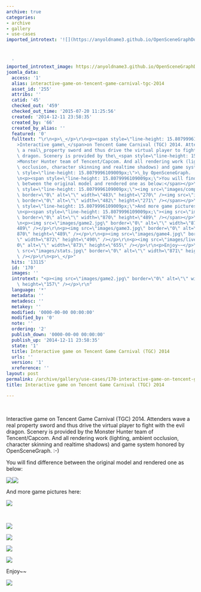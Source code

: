 ```yaml
---
archive: true
categories:
- archive
- gallery
- use-cases
imported_introtext: '![](https://anyoldname3.github.io/OpenSceneGraphDotComBackup/OpenSceneGraph/www.openscenegraph.com/images/game2.jpg)



  '
imported_introtext_image: https://anyoldname3.github.io/OpenSceneGraphDotComBackup/OpenSceneGraph/www.openscenegraph.com/images/game2.jpg
joomla_data:
  access: '1'
  alias: interactive-game-on-tencent-game-carnival-tgc-2014
  asset_id: '255'
  attribs: ''
  catid: '45'
  checked_out: '459'
  checked_out_time: '2015-07-20 11:25:56'
  created: '2014-12-11 23:58:35'
  created_by: '66'
  created_by_alias: ''
  featured: '0'
  fulltext: "\r\n<p>\_</p>\r\n<p><span style=\"line-height: 15.8079996109009px;\"\
    >Interactive game\_</span>on Tencent Game Carnival (TGC) 2014. Attenders wave\
    \ a real\_property sword and thus drive the virtual player to fight with the evil\
    \ dragon. Scenery is provided by the\_<span style=\"line-height: 15.8079996109009px;\"\
    >Monster Hunter team of Tencent/Capcom. And all rendering work (lighting, ambient\
    \ occlusion, character skinning and realtime shadows) and game system\_</span>honored<span\
    \ style=\"line-height: 15.8079996109009px;\">\_by OpenSceneGraph. :-)</span></p>\r\
    \n<p><span style=\"line-height: 15.8079996109009px;\">You will find difference\
    \ between the original model and rendered one as below:</span></p>\r\n<p><span\
    \ style=\"line-height: 15.8079996109009px;\"><img src=\"images/compare1.jpg\"\
    \ border=\"0\" alt=\"\" width=\"483\" height=\"270\" /><img src=\"images/compare2.jpg\"\
    \ border=\"0\" alt=\"\" width=\"482\" height=\"271\" /></span></p>\r\n<p><span\
    \ style=\"line-height: 15.8079996109009px;\">And more game pictures here:</span></p>\r\
    \n<p><span style=\"line-height: 15.8079996109009px;\"><img src=\"images/game1.jpg\"\
    \ border=\"0\" alt=\"\" width=\"870\" height=\"489\" /></span></p>\r\n<p>\_</p>\r\
    \n<p><img src=\"images/game2.jpg\" border=\"0\" alt=\"\" width=\"870\" height=\"\
    489\" /></p>\r\n<p><img src=\"images/game3.jpg\" border=\"0\" alt=\"\" width=\"\
    870\" height=\"489\" /></p>\r\n<p><img src=\"images/game4.jpg\" border=\"0\" alt=\"\
    \" width=\"872\" height=\"490\" /></p>\r\n<p><img src=\"images/live.jpg\" border=\"\
    0\" alt=\"\" width=\"873\" height=\"655\" /></p>\r\n<p>Enjoy~~</p>\r\n<p><img\
    \ src=\"images/stats.jpg\" border=\"0\" alt=\"\" width=\"871\" height=\"490\"\
    \ /></p>\r\n<p>\_</p>"
  hits: '13115'
  id: '170'
  images: ''
  introtext: "<p><img src=\"images/game2.jpg\" border=\"0\" alt=\"\" width=\"279\"\
    \ height=\"157\" /></p>\r\n"
  language: '*'
  metadata: ''
  metadesc: ''
  metakey: ''
  modified: '0000-00-00 00:00:00'
  modified_by: '0'
  note: ''
  ordering: '2'
  publish_down: '0000-00-00 00:00:00'
  publish_up: '2014-12-11 23:58:35'
  state: '1'
  title: Interactive game on Tencent Game Carnival (TGC) 2014
  urls: ''
  version: '1'
  xreference: ''
layout: post
permalink: /archive/gallery/use-cases/170-interactive-game-on-tencent-game-carnival-tgc-2014:output_ext
title: Interactive game on Tencent Game Carnival (TGC) 2014

---
```

 


Interactive game on Tencent Game Carnival (TGC) 2014. Attenders wave a real property sword and thus drive the virtual player to fight with the evil dragon. Scenery is provided by the Monster Hunter team of Tencent/Capcom. And all rendering work (lighting, ambient occlusion, character skinning and realtime shadows) and game system honored by OpenSceneGraph. :-)


You will find difference between the original model and rendered one as below:


![](https://anyoldname3.github.io/OpenSceneGraphDotComBackup/OpenSceneGraph/www.openscenegraph.com/images/compare1.jpg)![](https://anyoldname3.github.io/OpenSceneGraphDotComBackup/OpenSceneGraph/www.openscenegraph.com/images/compare2.jpg)


And more game pictures here:


![](https://anyoldname3.github.io/OpenSceneGraphDotComBackup/OpenSceneGraph/www.openscenegraph.com/images/game1.jpg)


 


![](https://anyoldname3.github.io/OpenSceneGraphDotComBackup/OpenSceneGraph/www.openscenegraph.com/images/game2.jpg)


![](https://anyoldname3.github.io/OpenSceneGraphDotComBackup/OpenSceneGraph/www.openscenegraph.com/images/game3.jpg)


![](https://anyoldname3.github.io/OpenSceneGraphDotComBackup/OpenSceneGraph/www.openscenegraph.com/images/game4.jpg)


![](https://anyoldname3.github.io/OpenSceneGraphDotComBackup/OpenSceneGraph/www.openscenegraph.com/images/live.jpg)


Enjoy~~


![](https://anyoldname3.github.io/OpenSceneGraphDotComBackup/OpenSceneGraph/www.openscenegraph.com/images/stats.jpg)


 



